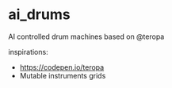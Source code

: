 # ai_drums
AI controlled drum machines based on @teropa


inspirations:
* https://codepen.io/teropa
* Mutable instruments grids

